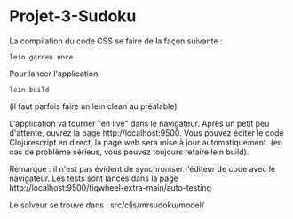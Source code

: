 # Projet-3-Sudoku

La compilation du code CSS se faire de la façon suivante :

    lein garden once
    
Pour lancer l'application:

    lein build
    
(il faut parfois faire un lein clean au préalable)

L'application va tourner "en live" dans le navigateur.
Après un petit peu d'attente, ouvrez la page  http://localhost:9500.
Vous pouvez éditer le code Clojurescript en direct, la page web sera mise à jour automatiquement.
(en cas de problème sérieus, vous pouvez toujours refaire lein build).

Remarque : il n'est pas évident de synchroniser l'éditeur de code avec le navigateur.
Les tests sont lancés dans la page http://localhost:9500/figwheel-extra-main/auto-testing

Le solveur se trouve dans : src/cljs/mrsudoku/model/